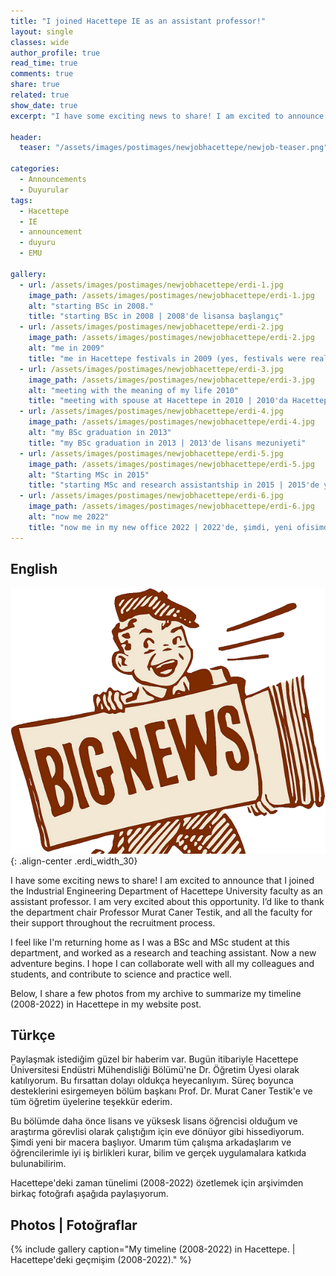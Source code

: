 ```yaml
---
title: "I joined Hacettepe IE as an assistant professor!"
layout: single
classes: wide
author_profile: true
read_time: true
comments: true
share: true
related: true
show_date: true
excerpt: "I have some exciting news to share! I am excited to announce that I joined the Industrial Engineering Department of Hacettepe University faculty as an assistant professor."

header:
  teaser: "/assets/images/postimages/newjobhacettepe/newjob-teaser.png"

categories:
  - Announcements
  - Duyurular
tags:
  - Hacettepe
  - IE
  - announcement
  - duyuru
  - EMU

gallery:
  - url: /assets/images/postimages/newjobhacettepe/erdi-1.jpg
    image_path: /assets/images/postimages/newjobhacettepe/erdi-1.jpg
    alt: "starting BSc in 2008."
    title: "starting BSc in 2008 | 2008'de lisansa başlangıç"
  - url: /assets/images/postimages/newjobhacettepe/erdi-2.jpg
    image_path: /assets/images/postimages/newjobhacettepe/erdi-2.jpg
    alt: "me in 2009"
    title: "me in Hacettepe festivals in 2009 (yes, festivals were real) | 2009 Hacettepe festivallerinde ben (evet, festivaller gerçekti)"
  - url: /assets/images/postimages/newjobhacettepe/erdi-3.jpg
    image_path: /assets/images/postimages/newjobhacettepe/erdi-3.jpg
    alt: "meeting with the meaning of my life 2010"
    title: "meeting with spouse at Hacettepe in 2010 | 2010'da Hacettepe'de hayat arkadaşım ile tanışmam"
  - url: /assets/images/postimages/newjobhacettepe/erdi-4.jpg
    image_path: /assets/images/postimages/newjobhacettepe/erdi-4.jpg
    alt: "my BSc graduation in 2013"
    title: "my BSc graduation in 2013 | 2013'de lisans mezuniyeti"
  - url: /assets/images/postimages/newjobhacettepe/erdi-5.jpg
    image_path: /assets/images/postimages/newjobhacettepe/erdi-5.jpg
    alt: "Starting MSc in 2015"
    title: "starting MSc and research assistantship in 2015 | 2015'de yüksek lisansa ve asistanlığa başlamam"
  - url: /assets/images/postimages/newjobhacettepe/erdi-6.jpg
    image_path: /assets/images/postimages/newjobhacettepe/erdi-6.jpg
    alt: "now me 2022"
    title: "now me in my new office 2022 | 2022'de, şimdi, yeni ofisimden ben "
---
```


## English

![kacd-temsili-foto](/assets/images/postimages/newjobhacettepe/bignews.png){: .align-center .erdi_width_30}

I have some exciting news to share! I am excited to announce that I joined the Industrial Engineering Department of Hacettepe University faculty as an assistant professor. I am very excited about this opportunity. I’d like to thank the department chair Professor Murat Caner Testik, and all the faculty for their support throughout the recruitment process.  

I feel like I'm returning home as I was a BSc and MSc student at this department, and worked as a research and teaching assistant. Now a new adventure begins. I hope I can collaborate well with all my colleagues and students, and contribute to science and practice well.

Below, I share a few photos from my archive to summarize my timeline (2008-2022) in Hacettepe in my website post.

## Türkçe
Paylaşmak istediğim güzel bir haberim var. Bugün itibariyle Hacettepe Üniversitesi Endüstri Mühendisliği Bölümü'ne Dr. Öğretim Üyesi olarak katılıyorum. Bu fırsattan dolayı oldukça heyecanlıyım. Süreç boyunca desteklerini esirgemeyen bölüm başkanı Prof. Dr. Murat Caner Testik'e ve tüm öğretim üyelerine teşekkür ederim.

Bu bölümde daha önce lisans ve yüksesk lisans öğrencisi olduğum ve araştırma görevlisi olarak çalıştığım için eve dönüyor gibi hissediyorum. Şimdi yeni bir macera başlıyor. Umarım tüm çalışma arkadaşlarım ve öğrencilerimle iyi iş birlikleri kurar, bilim ve gerçek uygulamalara katkıda bulunabilirim.

Hacettepe'deki zaman tünelimi (2008-2022) özetlemek için arşivimden birkaç fotoğrafı aşağıda paylaşıyorum.

## Photos | Fotoğraflar
{% include gallery caption="My timeline (2008-2022) in Hacettepe. | Hacettepe'deki geçmişim (2008-2022)." %}
